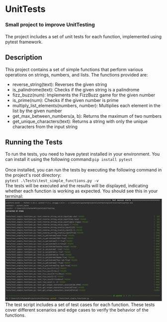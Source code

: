 # UnitTests

### Small project to improve UnitTesting

####

The project includes a set of unit tests for each function, implemented using pytest framework.

## Description

This project contains a set of simple functions that perform various operations on strings, numbers, and lists. The
functions provided are:

* reverse_string(text): Reverses the given string
* is_palindrome(text): Checks if the given string is a palindrome
* fizz_buzz(num): Implements the FizzBuzz game for the given number
* is_prime(num): Checks if the given number is prime
* multiply_list_elements(numbers, number): Multiplies each element in the list by the given number
* get_max_between_numbers(a, b): Returns the maximum of two numbers
* get_unique_characters(text): Returns a string with only the unique characters from the input string

## Running the Tests

To run the tests, you need to have pytest installed in your environment. You can install it using the following
command:`pip install pytest` <br><br>
Once installed, you can run the tests by executing the following command in the project's root directory:\
`pytest .\Tests\test_simple_functions.py -v`\
The tests will be executed and the results will be displayed, indicating whether each function is working as expected.
You should see this in your terminal:\
![Tests preview](README_resources/tests-preview-terminal.jpg)\
The test script includes a set of test cases for each function. These tests cover different scenarios and edge cases to
verify the behavior of the functions.
